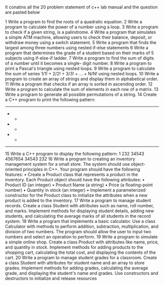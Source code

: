 It conatins all the 20 problem statement of c++ lab manual and the question are pasted below




1 Write a program to find the roots of a quadratic equation.
2 Write a program to calculate the power of a number using a loop.
3 Write a program to check if a given string, is a palindrome.
4 Write a program that simulates a simple ATM machine, allowing users to check
their balance, deposit, or withdraw money using a switch statement.
5 Write a program that finds the largest among three numbers using nested if-else
statements
6 Write a program that determines the grade of a student based on their marks of 5
subjects using if-else-if ladder.
7 Write a program to find the sum of digits of a number until it becomes a single-
digit number.
8 Write a program to print a Pascal's triangle using nested loops.
9 Write a program to calculate the sum of series 1/1! + 2/2! + 3/3! + ... + N/N! using
nested loops.
10 Write a program to create an array of strings and display them in alphabetical
order.
11 Write a program that checks if an array is sorted in ascending order.
12 Write a program to calculate the sum of elements in each row of a matrix.
13 Write a program to generate all possible permutations of a string.
14 Create a C++ program to print the following pattern:
*****
* *
* *
* *
*****
15 Write a C++ program to display the following pattern:
1
232
34543
4567654
34543
232
16 Write a program to creating an inventory management system for a small store.
The system should use object-oriented principles in C++. Your program should
have the following features:
• Create a Product class that represents a product in the inventory. Each
Product object should have the following attributes:
• Product ID (an integer)
• Product Name (a string)
• Price (a floating-point number)
• Quantity in stock (an integer)
• Implement a parameterized constructor for the Product class to
initialize the attributes when a new product is added to the inventory.
17 Write a program to manage student records. Create a class Student with
attributes such as name, roll number, and marks. Implement methods for
displaying student details, adding new students, and calculating the average
marks of all students in the record system.
18 Write a program that implements a basic calculator. Use a class Calculator
with methods to perform addition, subtraction, multiplication, and division of
two numbers. The program should allow the user to input two numbers and
select an operation to perform.
19 Write a program to simulate a simple online shop. Create a class Product with
attributes like name, price, and quantity in stock. Implement methods for
adding products to the shopping cart, calculating the total cost, and displaying
the contents of the cart.
20 Write a program to manage student grades for a classroom. Create a class
Student with attributes for student name and an array to store grades.
Implement methods for adding grades, calculating the average grade, and
displaying the student's name and grades. Use constructors and destructors to
initialize and release resources
